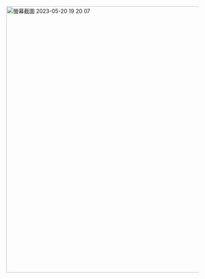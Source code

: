 <img width="698" alt="螢幕截圖 2023-05-20 19 20 07" src="https://github.com/RaymondRaman/HTML-CSS/assets/107023977/29628655-ef33-4769-9a04-9bc49673d620">
